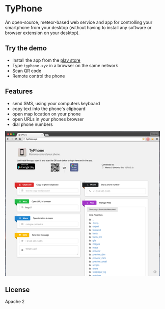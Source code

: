 # TyPhone

An open-source, meteor-based web service and app for controlling your smartphone from your desktop (without having to install any software or browser extension on your desktop).

## Try the demo

 - Install the app from the [play store](https://play.google.com/store/apps/details?id=com.idimbn19udlnf6trycde)
 - Type `typhone.xyz` in a browser on the same network
 - Scan QR code
 - Remote control the phone

## Features

 - send SMS, using your computers keyboard
 - copy text into the phone's clipboard
 - open map location on your phone
 - open URLs in your phones browser
 - dial phone numbers

![Screenshot](/assets/screenshot.png?raw=true "Screenshot of web interface")

## License
Apache 2
